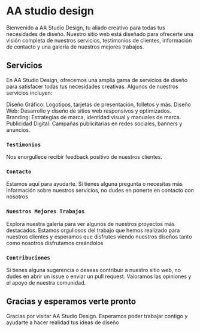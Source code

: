 # AA studio design

Bienvenido a AA Studio Design, tu aliado creativo para todas tus necesidades de diseño. Nuestro sitio web está diseñado para ofrecerte una visión completa de nuestros servicios, testimonios de clientes, información de contacto y una galería de nuestros mejores trabajos.

## Servicios

En AA Studio Design, ofrecemos una amplia gama de servicios de diseño para satisfacer todas tus necesidades creativas. Algunos de nuestros servicios incluyen:

Diseño Gráfico: Logotipos, tarjetas de presentación, folletos y más.
Diseño Web: Desarrollo y diseño de sitios web responsivos y optimizados.
Branding: Estrategias de marca, identidad visual y manuales de marca.
Publicidad Digital: Campañas publicitarias en redes sociales, banners y anuncios.

### `Testimonios`

Nos enorgullece recibir feedback positivo de nuestros clientes.

### `Contacto`

Estamos aquí para ayudarte. Si tienes alguna pregunta o necesitas más información sobre nuestros servicios, no dudes en ponerte en contacto con nosotros

### `Nuestros Mejores Trabajos`

Explora nuestra galería para ver algunos de nuestros proyectos más destacados. Estamos orgullosos del trabajo que hemos realizado para nuestros clientes y esperamos que disfrutes viendo nuestros diseños tanto como nosotros disfrutamos creándolos

### `Contribuciones`

Si tienes alguna sugerencia o deseas contribuir a nuestro sitio web, no dudes en abrir un issue o enviar un pull request. Valoramos las opiniones y el apoyo de nuestra comunidad.

## Gracias y esperamos verte pronto 

Gracias por visitar AA Studio Design. Esperamos poder trabajar contigo y ayudarte a hacer realidad tus ideas de diseño